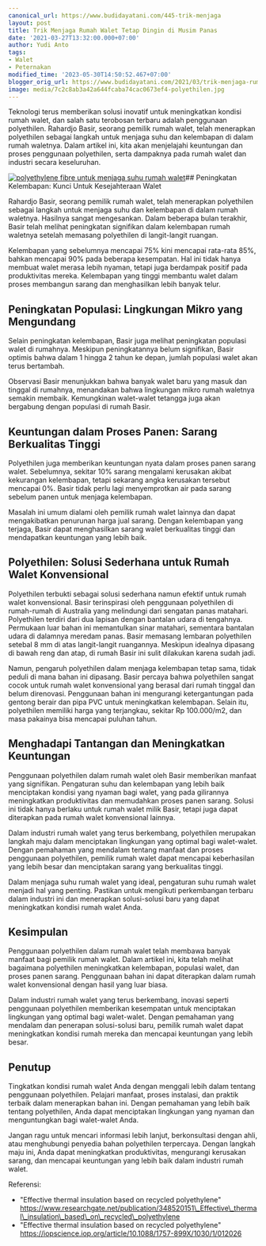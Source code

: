 ```yaml
---
canonical_url: https://www.budidayatani.com/445-trik-menjaga
layout: post
title: Trik Menjaga Rumah Walet Tetap Dingin di Musim Panas
date: '2021-03-27T13:32:00.000+07:00'
author: Yudi Anto
tags:
- Walet
- Peternakan
modified_time: '2023-05-30T14:50:52.467+07:00'
blogger_orig_url: https://www.budidayatani.com/2021/03/trik-menjaga-rumah-walet-tetap-dingin.html
image: media/7c2c8ab3a42a644fcaba74cac0673ef4-polyethilen.jpg
---
```

Teknologi terus memberikan solusi inovatif untuk meningkatkan kondisi rumah walet, dan salah satu terobosan terbaru adalah penggunaan polyethilen. Rahardjo Basir, seorang pemilik rumah walet, telah menerapkan polyethilen sebagai langkah untuk menjaga suhu dan kelembapan di dalam rumah waletnya. Dalam artikel ini, kita akan menjelajahi keuntungan dan proses penggunaan polyethilen, serta dampaknya pada rumah walet dan industri secara keseluruhan.

[![polyethylene fibre untuk menjaga suhu rumah walet](https://blogger.googleusercontent.com/img/b/R29vZ2xl/AVvXsEjzOb87eanMv15UZ1sVF55EIUuB6_f7nUDtI1rKtBbflSGmouvWRNDkvPH-mzT57oQB4xKI4915F5TnqyfsU1thhHPkpilm1u3_eB6A7UYiBBhq-e9XUU9IPApXhoLecX5z627PhLKNidA5cRF-uOVEhQXn1tGCmlmjU_kRSuqiZUw31QvE8QKoRuorVA/w640-h360/polyethilen.jpg)](https://blogger.googleusercontent.com/img/b/R29vZ2xl/AVvXsEjzOb87eanMv15UZ1sVF55EIUuB6_f7nUDtI1rKtBbflSGmouvWRNDkvPH-mzT57oQB4xKI4915F5TnqyfsU1thhHPkpilm1u3_eB6A7UYiBBhq-e9XUU9IPApXhoLecX5z627PhLKNidA5cRF-uOVEhQXn1tGCmlmjU_kRSuqiZUw31QvE8QKoRuorVA/s2133/polyethilen.jpg)## Peningkatan Kelembapan: Kunci Untuk Kesejahteraan Walet

Rahardjo Basir, seorang pemilik rumah walet, telah menerapkan polyethilen sebagai langkah untuk menjaga suhu dan kelembapan di dalam rumah waletnya. Hasilnya sangat mengesankan. Dalam beberapa bulan terakhir, Basir telah melihat peningkatan signifikan dalam kelembapan rumah waletnya setelah memasang polyethilen di langit-langit ruangan.

Kelembapan yang sebelumnya mencapai 75% kini mencapai rata-rata 85%, bahkan mencapai 90% pada beberapa kesempatan. Hal ini tidak hanya membuat walet merasa lebih nyaman, tetapi juga berdampak positif pada produktivitas mereka. Kelembapan yang tinggi membantu walet dalam proses membangun sarang dan menghasilkan lebih banyak telur.

## Peningkatan Populasi: Lingkungan Mikro yang Mengundang

Selain peningkatan kelembapan, Basir juga melihat peningkatan populasi walet di rumahnya. Meskipun peningkatannya belum signifikan, Basir optimis bahwa dalam 1 hingga 2 tahun ke depan, jumlah populasi walet akan terus bertambah.

Observasi Basir menunjukkan bahwa banyak walet baru yang masuk dan tinggal di rumahnya, menandakan bahwa lingkungan mikro rumah waletnya semakin membaik. Kemungkinan walet-walet tetangga juga akan bergabung dengan populasi di rumah Basir.

## Keuntungan dalam Proses Panen: Sarang Berkualitas Tinggi

Polyethilen juga memberikan keuntungan nyata dalam proses panen sarang walet. Sebelumnya, sekitar 10% sarang mengalami kerusakan akibat kekurangan kelembapan, tetapi sekarang angka kerusakan tersebut mencapai 0%. Basir tidak perlu lagi menyemprotkan air pada sarang sebelum panen untuk menjaga kelembapan.

Masalah ini umum dialami oleh pemilik rumah walet lainnya dan dapat mengakibatkan penurunan harga jual sarang. Dengan kelembapan yang terjaga, Basir dapat menghasilkan sarang walet berkualitas tinggi dan mendapatkan keuntungan yang lebih baik.

## Polyethilen: Solusi Sederhana untuk Rumah Walet Konvensional

Polyethilen terbukti sebagai solusi sederhana namun efektif untuk rumah walet konvensional. Basir terinspirasi oleh penggunaan polyethilen di rumah-rumah di Australia yang melindungi dari sengatan panas matahari. Polyethilen terdiri dari dua lapisan dengan bantalan udara di tengahnya. Permukaan luar bahan ini memantulkan sinar matahari, sementara bantalan udara di dalamnya meredam panas. Basir memasang lembaran polyethilen setebal 8 mm di atas langit-langit ruangannya. Meskipun idealnya dipasang di bawah reng dan atap, di rumah Basir ini sulit dilakukan karena sudah jadi.

Namun, pengaruh polyethilen dalam menjaga kelembapan tetap sama, tidak peduli di mana bahan ini dipasang. Basir percaya bahwa polyethilen sangat cocok untuk rumah walet konvensional yang berasal dari rumah tinggal dan belum direnovasi. Penggunaan bahan ini mengurangi ketergantungan pada gentong berair dan pipa PVC untuk meningkatkan kelembapan. Selain itu, polyethilen memiliki harga yang terjangkau, sekitar Rp 100.000/m2, dan masa pakainya bisa mencapai puluhan tahun.

## Menghadapi Tantangan dan Meningkatkan Keuntungan

Penggunaan polyethilen dalam rumah walet oleh Basir memberikan manfaat yang signifikan. Pengaturan suhu dan kelembapan yang lebih baik menciptakan kondisi yang nyaman bagi walet, yang pada gilirannya meningkatkan produktivitas dan memudahkan proses panen sarang. Solusi ini tidak hanya berlaku untuk rumah walet milik Basir, tetapi juga dapat diterapkan pada rumah walet konvensional lainnya.

Dalam industri rumah walet yang terus berkembang, polyethilen merupakan langkah maju dalam menciptakan lingkungan yang optimal bagi walet-walet. Dengan pemahaman yang mendalam tentang manfaat dan proses penggunaan polyethilen, pemilik rumah walet dapat mencapai keberhasilan yang lebih besar dan menciptakan sarang yang berkualitas tinggi.

Dalam menjaga suhu rumah walet yang ideal, pengaturan suhu rumah walet menjadi hal yang penting. Pastikan untuk mengikuti perkembangan terbaru dalam industri ini dan menerapkan solusi-solusi baru yang dapat meningkatkan kondisi rumah walet Anda.

## Kesimpulan

Penggunaan polyethilen dalam rumah walet telah membawa banyak manfaat bagi pemilik rumah walet. Dalam artikel ini, kita telah melihat bagaimana polyethilen meningkatkan kelembapan, populasi walet, dan proses panen sarang. Penggunaan bahan ini dapat diterapkan dalam rumah walet konvensional dengan hasil yang luar biasa.

Dalam industri rumah walet yang terus berkembang, inovasi seperti penggunaan polyethilen memberikan kesempatan untuk menciptakan lingkungan yang optimal bagi walet-walet. Dengan pemahaman yang mendalam dan penerapan solusi-solusi baru, pemilik rumah walet dapat meningkatkan kondisi rumah mereka dan mencapai keuntungan yang lebih besar.

## Penutup

Tingkatkan kondisi rumah walet Anda dengan menggali lebih dalam tentang penggunaan polyethilen. Pelajari manfaat, proses instalasi, dan praktik terbaik dalam menerapkan bahan ini. Dengan pemahaman yang lebih baik tentang polyethilen, Anda dapat menciptakan lingkungan yang nyaman dan menguntungkan bagi walet-walet Anda.

Jangan ragu untuk mencari informasi lebih lanjut, berkonsultasi dengan ahli, atau menghubungi penyedia bahan polyethilen terpercaya. Dengan langkah maju ini, Anda dapat meningkatkan produktivitas, mengurangi kerusakan sarang, dan mencapai keuntungan yang lebih baik dalam industri rumah walet.

Referensi:

* "Effective thermal insulation based on recycled polyethylene" https://www.researchgate.net/publication/348520151\_Effective\_thermal\_insulation\_based\_on\_recycled\_polyethylene
* "Effective thermal insulation based on recycled polyethylene" https://iopscience.iop.org/article/10.1088/1757-899X/1030/1/012026
